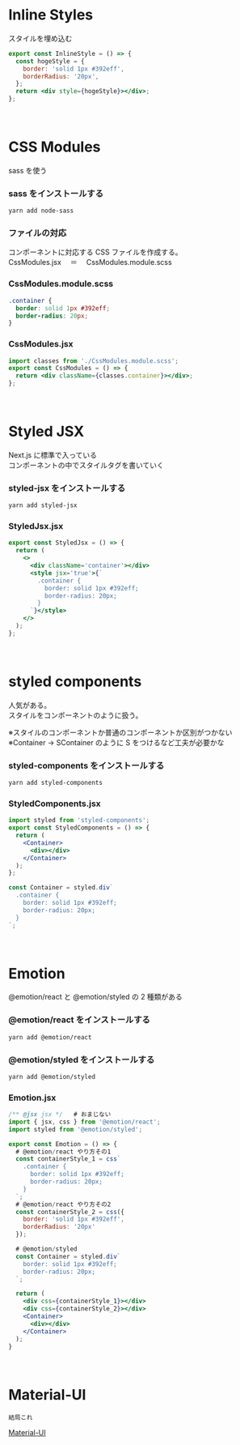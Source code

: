# Inline Styles

スタイルを埋め込む

```jsx
export const InlineStyle = () => {
  const hogeStyle = {
    border: 'solid 1px #392eff',
    borderRadius: '20px',
  };
  return <div style={hogeStyle}></div>;
};
```

<br />

# CSS Modules

sass を使う

### sass をインストールする

```zsh
yarn add node-sass
```

### ファイルの対応

コンポーネントに対応する CSS ファイルを作成する。  
CssModules.jsx 　＝　 CssModules.module.scss

### CssModules.module.scss

```scss
.container {
  border: solid 1px #392eff;
  border-radius: 20px;
}
```

### CssModules.jsx

```jsx
import classes from './CssModules.module.scss';
export const CssModules = () => {
  return <div className={classes.container}></div>;
};
```

<br />

# Styled JSX

Next.js に標準で入っている  
コンポーネントの中でスタイルタグを書いていく

### styled-jsx をインストールする

```zsh
yarn add styled-jsx
```

### StyledJsx.jsx

```jsx
export const StyledJsx = () => {
  return (
    <>
      <div className='container'></div>
      <style jsx='true'>{`
        .container {
          border: solid 1px #392eff;
          border-radius: 20px;
        }
      `}</style>
    </>
  );
};
```

<br />

# styled components

人気がある。  
スタイルをコンポーネントのように扱う。

※スタイルのコンポーネントか普通のコンポーネントか区別がつかない  
※Container → SContainer のように S をつけるなど工夫が必要かな

### styled-components をインストールする

```zsh
yarn add styled-components
```

### StyledComponents.jsx

```jsx
import styled from 'styled-components';
export const StyledComponents = () => {
  return (
    <Container>
      <div></div>
    </Container>
  );
};

const Container = styled.div`
  .container {
    border: solid 1px #392eff;
    border-radius: 20px;
  }
`;
```

<br />

# Emotion

@emotion/react と @emotion/styled の 2 種類がある

### @emotion/react をインストールする

```zsh
yarn add @emotion/react
```

### @emotion/styled をインストールする

```zsh
yarn add @emotion/styled
```

### Emotion.jsx

```jsx
/** @jsx jsx */   # おまじない
import { jsx, css } from '@emotion/react';
import styled from '@emotion/styled';

export const Emotion = () => {
  # @emotion/react やり方その1
  const containerStyle_1 = css`
    .container {
      border: solid 1px #392eff;
      border-radius: 20px;
    }
  `;
  # @emotion/react やり方その2
  const containerStyle_2 = css({
    border: 'solid 1px #392eff',
    borderRadius: '20px'
  });

  # @emotion/styled
  const Container = styled.div`
    border: solid 1px #392eff;
    border-radius: 20px;
  `;

  return (
    <div css={containerStyle_1}></div>
    <div css={containerStyle_2}></div>
    <Container>
      <div></div>
    </Container>
  );
}
```

<br />

# Material-UI

`結局これ`

[Material-UI](https://material-ui.com/)

